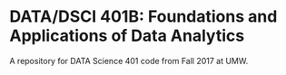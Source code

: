 # DATA/DSCI 401B: Foundations and Applications of Data Analytics
A repository for DATA Science 401 code from Fall 2017 at UMW. 

